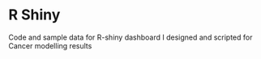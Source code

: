 # R Shiny
Code and sample data for R-shiny dashboard I designed and scripted for Cancer modelling results 

